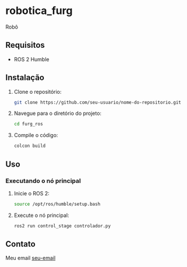 # robotica_furg
Robô



## Requisitos

- ROS 2 Humble

## Instalação

1. Clone o repositório:

    ```bash
    git clone https://github.com/seu-usuario/nome-do-repositorio.git
    ```

2. Navegue para o diretório do projeto:

    ```bash
    cd furg_ros
    ```

3. Compile o código:

    ```bash
    colcon build
    ```

## Uso

### Executando o nó principal

1. Inicie o ROS 2:

    ```bash
    source /opt/ros/humble/setup.bash
    ```

2. Execute o nó principal:

    ```bash
    ros2 run control_stage controlador.py
    ```

## Contato

Meu email [seu-email](mailto:tonydanilofroes16@gmail.com)
